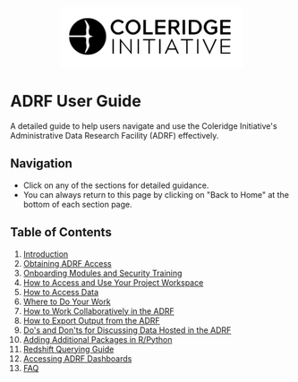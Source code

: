 

<p align="center">
    <img src="images/coleridge-logo.png" alt="Coleridge Logo">
</p>



# ADRF User Guide

A detailed guide to help users navigate and use the Coleridge Initiative's Administrative Data Research Facility (ADRF) effectively.

## Navigation
- Click on any of the sections for detailed guidance.
- You can always return to this page by clicking on "Back to Home" at the bottom of each section page.


## Table of Contents
1. [Introduction](01-intro.md)  
2. [Obtaining ADRF Access](02-access.md)  
3. [Onboarding Modules and Security Training](03-onboarding.md)
4. [How to Access and Use Your Project Workspace](04-access-and-use.md)
5. [How to Access Data](05-access-data.md)
6. [Where to Do Your Work](06-where-to-work.md)
7. [How to Work Collaboratively in the ADRF](07-collaborate.md)
8. [How to Export Output from the ADRF](08-export.md)
9. [Do's and Don'ts for Discussing Data Hosted in the ADRF](09-dos-and-donts.md)
10. [Adding Additional Packages in R/Python](10-packages.md)
11. [Redshift Querying Guide](11-querying-guide.md)
12. [Accessing ADRF Dashboards](12-dashboards.md) 
13. [FAQ](#faq)

